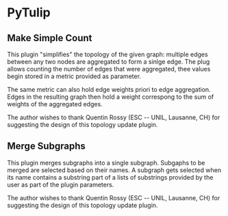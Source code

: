# PyTulip

## Make Simple Count

This plugin "simplifies" the topology of the given graph: multiple edges between any two nodes
are aggregated to form a sinlge edge. The plug allows counting the number of edges that were
aggregated, thee values begin stored in a metric provided as parameter.

The same metric can also hold edge weights priori to edge aggregation. Edges in the resulting graph
then hold a weight correspong to the sum of weights of the aggregated edges.

The author wishes to thank Quentin Rossy (ESC -- UNIL, Lausanne, CH) for suggesting the design of this topology update plugin.

## Merge Subgraphs

This plugin merges subgraphs into a single subgraph. Subgaphs to be merged are selected based on their names.
A subgraph gets selected when its name contains a substring part of a lists of substrings provided by the user
as part of the plugin parameters.

The author wishes to thank Quentin Rossy (ESC -- UNIL, Lausanne, CH) for suggesting the design of this topology update plugin.
